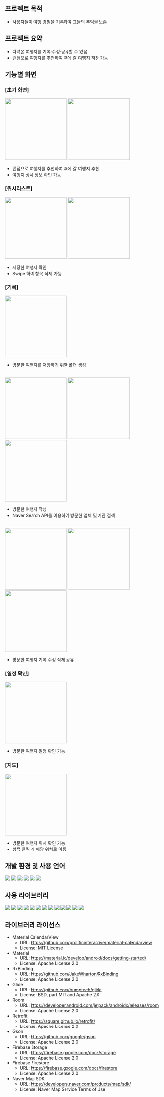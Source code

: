 ## 프로젝트 목적 
- 사용자들이 여행 경험을 기록하여 그들의 추억을 보존
## 프로젝트 요약
- 다녀온 여행지를 기록·수정·공유할 수 있음
- 랜덤으로 여행지를 추천하여 후에 갈 여행지 저장 가능
## 기능별 화면
### [초기 화면]
<img src ="https://github.com/wonhyeung/TravelReviewPJ/assets/78207730/f1134f59-702e-48ff-a35e-3763d0b45c9c" width ="200"/>
<img src ="https://github.com/wonhyeung/TravelReviewPJ/assets/78207730/42422e65-dff6-4dee-9b92-1cc16f7589ba" width ="200"/>

- 랜덤으로 여행지를 추천하여 후에 갈 여행지 추천 
- 여행지 상세 정보 확인 가능
### [위시리스트]
<img src ="https://github.com/wonhyeung/TravelReviewPJ/assets/78207730/c84e743e-7a5a-45b7-8485-87af0f6d179a" width ="200"/>
<img src ="https://github.com/wonhyeung/TravelReviewPJ/assets/78207730/06a889c7-cb62-48c7-b2f6-024cebc91ab7" width ="200"/>

- 저장한 여행지 확인 
- Swipe 하여 항목 삭제 가능

### [기록]
<img src ="https://github.com/wonhyeung/TravelReviewPJ/assets/78207730/ae41f738-3bbf-480c-8dc3-d59660c75d0e" width ="200"/>

- 방문한 여행지를 저장하기 위한 폴더 생성
<br/>

<img src ="https://github.com/wonhyeung/TravelReviewPJ/assets/78207730/db9682bf-f960-4816-b420-ed3e1b4fbd93" width ="200"/>
<img src ="https://github.com/wonhyeung/TravelReviewPJ/assets/78207730/5f609209-e09d-448c-8849-58c4708c4ab3" width ="200"/>
<img src ="https://github.com/wonhyeung/TravelReviewPJ/assets/78207730/d396d6b6-7320-4dd1-82fc-0f80877d5d96" width ="200"/>

- 방문한 여행지 작성
- Naver Search API를 이용하여 방문한 업체 및 기관 검색 
<br/>

<img src ="https://github.com/wonhyeung/TravelReviewPJ/assets/78207730/42a6e649-f7a1-431d-a713-c0bf1a3af1ce" width ="200"/>
<img src ="https://github.com/wonhyeung/TravelReviewPJ/assets/78207730/d2053fe2-3e26-4151-a931-25a3297c69b2" width ="200"/>
<img src ="https://github.com/wonhyeung/TravelReviewPJ/assets/78207730/88ed2509-103f-450d-94ef-e04b4e5f9761" width ="200"/>

- 방문한 여행지 기록 수정 삭제 공유

### [일정 확인]
<img src ="https://github.com/wonhyeung/TravelReviewPJ/assets/78207730/93f8e72d-83bb-488f-9954-0b10ef5610bd" width ="200"/>

- 방문한 여행지 일정 확인 가능

### [지도]
<img src ="https://github.com/wonhyeung/TravelReviewPJ/assets/78207730/c25f75df-067b-4ab7-93ce-e325f55e214b" width ="200"/>

- 방문한 여행지 위치 확인 가능
- 항목 클릭 시 해당 위치로 이동

## 개발 환경 및 사용 언어
<p align="left">
<img src="https://img.shields.io/badge/Android Studio-34A853?style=flat&logo=Android&logoColor=white"/>
<img src="https://img.shields.io/badge/Kotlin-7F52FF?style=flat&logo=Kotlin&logoColor=white"/>
<img src="https://img.shields.io/badge/Figma-F24E1E?style=flat&logo=Figma&logoColor=white"/>
<img src="https://img.shields.io/badge/Firebase-FFCA28?style=flat&logo=Firebase&logoColor=white"/>
<img src="https://img.shields.io/badge/Git-F05032?style=flat&logo=git&logoColor=white"/>
<img src="https://img.shields.io/badge/GitHub-181717?style=flat&logo=github&logoColor=white"/>
</p>
 

## 사용 라이브러리
<p align="left">
<img src="https://img.shields.io/badge/Koltin Coroutine-3DDC84?style=flat&logo=Android&logoColor=white"/>
<img src="https://img.shields.io/badge/Material CalendarView-757575?style=flat&logo=Android&logoColor=white"/>
<img src="https://img.shields.io/badge/Google Material Design-757575?style=flat&logo=materialdesign&logoColor=white"/>
<img src="https://img.shields.io/badge/RxBinding-008FC7?style=flat&logo=Android&logoColor=white"/>
<img src="https://img.shields.io/badge/Glide-18BED4?style=flat&logo=Glide&logoColor=white"/>
<img src="https://img.shields.io/badge/Room DB-02458D?style=flat&logo=Android&logoColor=white"/>
<img src="https://img.shields.io/badge/LiveData-0085CA?style=flat&logo=Android&logoColor=white"/>
<img src="https://img.shields.io/badge/StateFlow-A100FF?style=flat&logo=Android&logoColor=white"/>
<img src="https://img.shields.io/badge/OkHttp-FFFF66?style=flat&logo=Android&logoColor=white"/>
<img src="https://img.shields.io/badge/Retrofit-FFA500?style=flat&logo=Android&logoColor=white"/>
<img src="https://img.shields.io/badge/GSON-FFDF6F?style=flat&logo=Android&logoColor=white"/>
<img src="https://img.shields.io/badge/Naver LBS/Map-03C75A?style=flat&logo=Naver&logoColor=white"/>
<img src="https://img.shields.io/badge/Naver Search Place API-03C75A?style=flat&logo=Naver&logoColor=white"/>
</p>

## 라이브러리 라이선스
- Material CalendarView
  - URL: https://github.com/prolificinteractive/material-calendarview
  - License: MIT License
- Material
  - URL: https://material.io/develop/android/docs/getting-started/
  - License: Apache License 2.0
- RxBinding
  - URL: https://github.com/JakeWharton/RxBinding
  - License: Apache License 2.0
- Glide
  - URL: https://github.com/bumptech/glide
  - License: BSD, part MIT and Apache 2.0
- Room 
  - URL: https://developer.android.com/jetpack/androidx/releases/room
  - License: Apache License 2.0
- Retrofit
  - URL: https://square.github.io/retrofit/
  - License: Apache License 2.0
- Gson
  - URL: https://github.com/google/gson
  - License: Apache License 2.0
- Firebase Storage
  - URL: https://firebase.google.com/docs/storage
  - License: Apache License 2.0
- Firebase Firestore
  - URL: https://firebase.google.com/docs/firestore
  - License: Apache License 2.0
- Naver Map SDK
  - URL: https://developers.naver.com/products/map/sdk/
  - License: Naver Map Service Terms of Use
